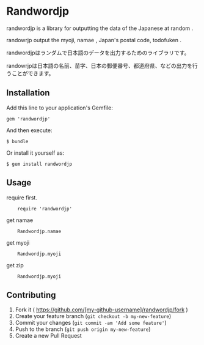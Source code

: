 # Randwordjp

randwordjp is a library for outputting the data of the Japanese at random .

randowrjp output the myoji, namae , Japan's postal code, todofuken .

randwordjpはランダムで日本語のデータを出力するためのライブラリです。

randowrjpは日本語の名前、苗字、日本の郵便番号、都道府県、などの出力を行うことができます。

## Installation

Add this line to your application's Gemfile:

    gem 'randwordjp'

And then execute:

    $ bundle

Or install it yourself as:

    $ gem install randwordjp

## Usage

require first.

		require 'randwordjp'

get namae

		Randwordjp.namae

get myoji

		Randwordjp.myoji

get zip

		Randwordjp.myoji

## Contributing

1. Fork it ( https://github.com/[my-github-username]/randwordjp/fork )
2. Create your feature branch (`git checkout -b my-new-feature`)
3. Commit your changes (`git commit -am 'Add some feature'`)
4. Push to the branch (`git push origin my-new-feature`)
5. Create a new Pull Request
